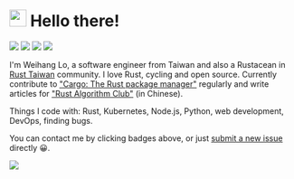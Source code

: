 # <img src="https://emojis.slackmojis.com/emojis/images/1531849430/4246/blob-sunglasses.gif?1531849430" width="30"/> Hello there!

[![][resume-badge]][resume] [![][telegram-badge]](https://t.me/weihanglo) [![][twitter-badge]](https://twitter.com/weihanglo) [![][linkedin-badge]](https://www.linkedin.com/in/weihanglo)

I'm Weihang Lo, a software engineer from Taiwan and also a Rustacean in [Rust Taiwan] community. I love Rust, cycling and open source. Currently contribute to ["Cargo: The Rust package manager"] regularly and write articles for ["Rust Algorithm Club"] (in Chinese).

Things I code with: Rust, Kubernetes, Node.js, Python, web development, DevOps, finding bugs.

You can contact me by clicking badges above, or just [submit a new issue] directly 😀.

[resume]: https://weihanglo.tw/weihanglo-resume.pdf
[resume-badge]: https://img.shields.io/badge/Résumé-f48300?style=for-the-badge&logoColor=white&logo=rust
[telegram-badge]: https://img.shields.io/badge/Telegram-2CA5E0?style=for-the-badge&logo=telegram&logoColor=white
[twitter-badge]: https://img.shields.io/badge/Twitter-1DA1F2?style=for-the-badge&logo=twitter&logoColor=white
[linkedin-badge]: https://img.shields.io/badge/LinkedIn-0077B5?style=for-the-badge&logo=linkedin&logoColor=white
[Rust Taiwan]: https://rust-lang.tw/
["Cargo: The Rust package manager"]: https://github.com/rust-lang/cargo
["Rust Algorithm Club"]: https://github.com/weihanglo/rust-algorithm-club
[submit a new issue]: https://github.com/weihanglo/weihanglo/issues/new

![](https://mir-s3-cdn-cf.behance.net/project_modules/disp/7df0bd42774743.57ee5f32bd76e.gif)
